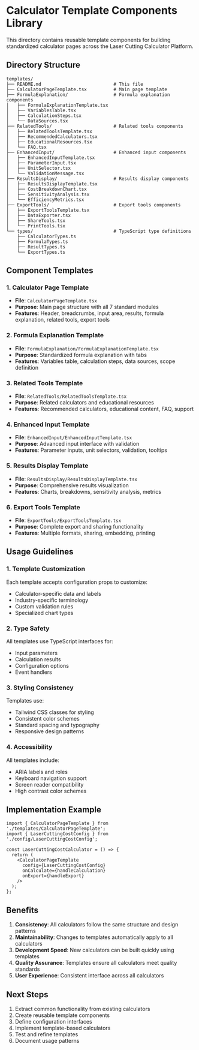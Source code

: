 # Calculator Template Components Library

This directory contains reusable template components for building standardized calculator pages across the Laser Cutting Calculator Platform.

## Directory Structure

```
templates/
├── README.md                           # This file
├── CalculatorPageTemplate.tsx          # Main page template
├── FormulaExplanation/                 # Formula explanation components
│   ├── FormulaExplanationTemplate.tsx
│   ├── VariablesTable.tsx
│   ├── CalculationSteps.tsx
│   └── DataSources.tsx
├── RelatedTools/                       # Related tools components
│   ├── RelatedToolsTemplate.tsx
│   ├── RecommendedCalculators.tsx
│   ├── EducationalResources.tsx
│   └── FAQ.tsx
├── EnhancedInput/                      # Enhanced input components
│   ├── EnhancedInputTemplate.tsx
│   ├── ParameterInput.tsx
│   ├── UnitSelector.tsx
│   └── ValidationMessage.tsx
├── ResultsDisplay/                     # Results display components
│   ├── ResultsDisplayTemplate.tsx
│   ├── CostBreakdownChart.tsx
│   ├── SensitivityAnalysis.tsx
│   └── EfficiencyMetrics.tsx
├── ExportTools/                        # Export tools components
│   ├── ExportToolsTemplate.tsx
│   ├── DataExporter.tsx
│   ├── ShareTools.tsx
│   └── PrintTools.tsx
└── types/                              # TypeScript type definitions
    ├── CalculatorTypes.ts
    ├── FormulaTypes.ts
    ├── ResultTypes.ts
    └── ExportTypes.ts
```

## Component Templates

### 1. Calculator Page Template
- **File**: `CalculatorPageTemplate.tsx`
- **Purpose**: Main page structure with all 7 standard modules
- **Features**: Header, breadcrumbs, input area, results, formula explanation, related tools, export tools

### 2. Formula Explanation Template
- **File**: `FormulaExplanation/FormulaExplanationTemplate.tsx`
- **Purpose**: Standardized formula explanation with tabs
- **Features**: Variables table, calculation steps, data sources, scope definition

### 3. Related Tools Template
- **File**: `RelatedTools/RelatedToolsTemplate.tsx`
- **Purpose**: Related calculators and educational resources
- **Features**: Recommended calculators, educational content, FAQ, support

### 4. Enhanced Input Template
- **File**: `EnhancedInput/EnhancedInputTemplate.tsx`
- **Purpose**: Advanced input interface with validation
- **Features**: Parameter inputs, unit selectors, validation, tooltips

### 5. Results Display Template
- **File**: `ResultsDisplay/ResultsDisplayTemplate.tsx`
- **Purpose**: Comprehensive results visualization
- **Features**: Charts, breakdowns, sensitivity analysis, metrics

### 6. Export Tools Template
- **File**: `ExportTools/ExportToolsTemplate.tsx`
- **Purpose**: Complete export and sharing functionality
- **Features**: Multiple formats, sharing, embedding, printing

## Usage Guidelines

### 1. Template Customization
Each template accepts configuration props to customize:
- Calculator-specific data and labels
- Industry-specific terminology
- Custom validation rules
- Specialized chart types

### 2. Type Safety
All templates use TypeScript interfaces for:
- Input parameters
- Calculation results
- Configuration options
- Event handlers

### 3. Styling Consistency
Templates use:
- Tailwind CSS classes for styling
- Consistent color schemes
- Standard spacing and typography
- Responsive design patterns

### 4. Accessibility
All templates include:
- ARIA labels and roles
- Keyboard navigation support
- Screen reader compatibility
- High contrast color schemes

## Implementation Example

```tsx
import { CalculatorPageTemplate } from './templates/CalculatorPageTemplate';
import { LaserCuttingCostConfig } from './config/LaserCuttingCostConfig';

const LaserCuttingCostCalculator = () => {
  return (
    <CalculatorPageTemplate
      config={LaserCuttingCostConfig}
      onCalculate={handleCalculation}
      onExport={handleExport}
    />
  );
};
```

## Benefits

1. **Consistency**: All calculators follow the same structure and design patterns
2. **Maintainability**: Changes to templates automatically apply to all calculators
3. **Development Speed**: New calculators can be built quickly using templates
4. **Quality Assurance**: Templates ensure all calculators meet quality standards
5. **User Experience**: Consistent interface across all calculators

## Next Steps

1. Extract common functionality from existing calculators
2. Create reusable template components
3. Define configuration interfaces
4. Implement template-based calculators
5. Test and refine templates
6. Document usage patterns
